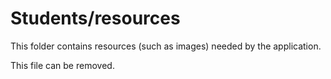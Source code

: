 # Students/resources

This folder contains resources (such as images) needed by the application. 

This file can be removed.
